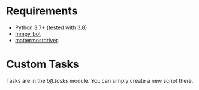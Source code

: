 # Requirements
* Python 3.7+ (tested with 3.8)
* [mmpy_bot](https://github.com/attzonko/mmpy_bot)
* [mattermostdriver](https://github.com/Vaelor/python-mattermost-driver).

# Custom Tasks
Tasks are in the *bff.tasks* module. You can simply create a new script there.
